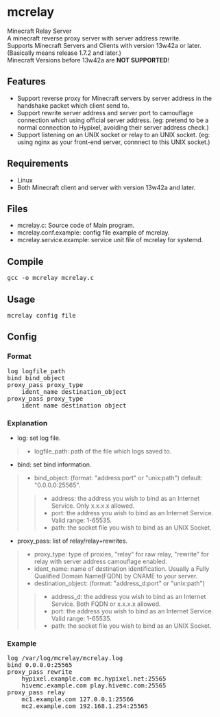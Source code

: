 # mcrelay
Minecraft Relay Server<br/>
A minecraft reverse proxy server with server address rewrite.<br/>
Supports Minecraft Servers and Clients with version 13w42a or later. (Basically means release 1.7.2 and later.)<br/>
Minecraft Versions before 13w42a are **NOT SUPPORTED**!<br/>

## Features
* Support reverse proxy for Minecraft servers by server address in the handshake packet which client send to.
* Support rewrite server address and server port to camouflage connection which using official server address. (eg: pretend to be a normal connection to Hypixel, avoiding their server address check.)
* Support listening on an UNIX socket or relay to an UNIX socket. (eg: using nginx as your front-end server, connnect to this UNIX socket.)

## Requirements
* Linux
* Both Minecraft client and server with version 13w42a and later.

## Files
* mcrelay.c: Source code of Main program.
* mcrelay.conf.example: config file example of mcrelay.
* mcrelay.service.example: service unit file of mcrelay for systemd.

## Compile
<pre>
gcc -o mcrelay mcrelay.c
</pre>

## Usage
<pre>
mcrelay config_file
</pre>

## Config
### Format
<pre>
log logfile_path
bind bind_object
proxy_pass proxy_type
	ident_name destination_object
proxy_pass proxy_type
	ident_name destination_object
</pre>
### Explanation
* log: set log file.
>* logfile_path: path of the file which logs saved to.
* bind: set bind information.
>* bind_object: (format: "address:port" or "unix:path") default: "0.0.0.0:25565".
>>* address: the address you wish to bind as an Internet Service. Only x.x.x.x allowed.
>>* port: the address you wish to bind as an Internet Service. Valid range: 1-65535.
>>* path: the socket file you wish to bind as an UNIX Socket.
* proxy_pass: list of relay/relay+rewrites.
>* proxy_type: type of proxies, "relay" for raw relay, "rewrite" for relay with server address camouflage enabled.
>* ident_name: name of destination identification. Usually a Fully Qualified Domain Name(FQDN) by CNAME to your server.
>* destination_object: (format: "address_d:port" or "unix:path")
>>* address_d: the address you wish to bind as an Internet Service. Both FQDN or x.x.x.x allowed.
>>* port: the address you wish to bind as an Internet Service. Valid range: 1-65535.
>>* path: the socket file you wish to bind as an UNIX Socket.
### Example
<pre>
log /var/log/mcrelay/mcrelay.log
bind 0.0.0.0:25565
proxy_pass rewrite
	hypixel.example.com mc.hypixel.net:25565
	hivemc.example.com play.hivemc.com:25565
proxy_pass relay
	mc1.example.com 127.0.0.1:25566
	mc2.example.com 192.168.1.254:25565
</pre>
